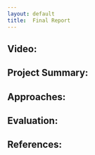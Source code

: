 ```yaml
---
layout:	default
title:	Final Report
---
```


## Video:

## Project Summary:

## Approaches:

## Evaluation:

## References:
